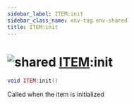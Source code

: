 ```yaml
---
sidebar_label: ITEM:init
sidebar_class_name: env-tag env-shared
title: ITEM:init
---
```


# <img src='/img/wiki/shared.png' alt='shared' data-tag='env-tag' /> [ITEM](../item/README.md):init

```lua
void ITEM:init()
```

Called when the item is initialized<br/>

